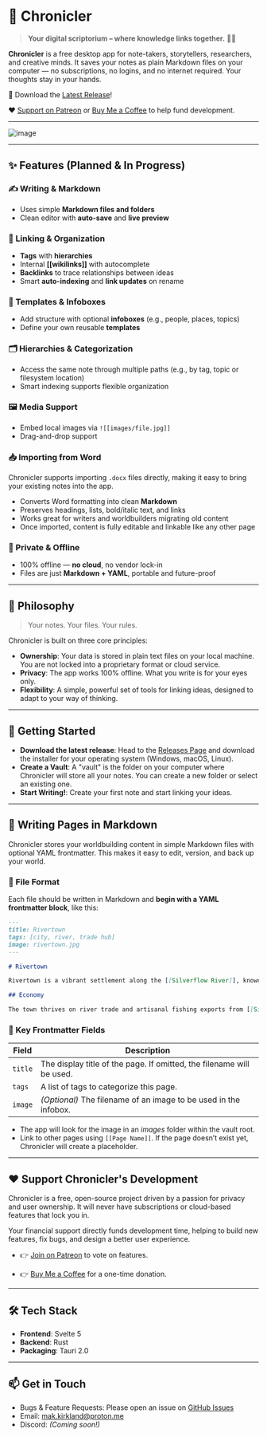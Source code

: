 # 🧭 Chronicler

> **Your digital scriptorium – where knowledge links together.** 🧙‍♂️

**Chronicler** is a free desktop app for note-takers, storytellers, researchers, and creative minds. It saves your notes as plain Markdown files on your computer — no subscriptions, no logins, and no internet required. Your thoughts stay in your hands.

🎉 Download the [Latest Release](https://github.com/mak-kirkland/chronicler/releases)!

❤️ [Support on Patreon](https://patreon.com/ChroniclerNotes) or [Buy Me a Coffee](https://buymeacoffee.com/chronicler) to help fund development.

---

![image](https://github.com/user-attachments/assets/6786c1fd-755b-428c-8bab-65503212c4bf)

---

## ✨ Features (Planned & In Progress)

### ✍️ Writing & Markdown

- Uses simple **Markdown files and folders**
- Clean editor with **auto-save** and **live preview**

### 🔗 Linking & Organization

- **Tags** with **hierarchies**
- Internal **[[wikilinks]]** with autocomplete
- **Backlinks** to trace relationships between ideas
- Smart **auto-indexing** and **link updates** on rename

### 📇 Templates & Infoboxes

- Add structure with optional **infoboxes** (e.g., people, places, topics)
- Define your own reusable **templates**

### 🗂️ Hierarchies & Categorization

- Access the same note through multiple paths (e.g., by tag, topic or filesystem location)
- Smart indexing supports flexible organization

### 🖼️ Media Support

- Embed local images via `![[images/file.jpg]]`
- Drag-and-drop support

### 📥 Importing from Word

Chronicler supports importing `.docx` files directly, making it easy to bring your existing notes into the app.

- Converts Word formatting into clean **Markdown**
- Preserves headings, lists, bold/italic text, and links
- Works great for writers and worldbuilders migrating old content
- Once imported, content is fully editable and linkable like any other page

### 🔐 Private & Offline

- 100% offline — **no cloud**, no vendor lock-in
- Files are just **Markdown + YAML**, portable and future-proof

---

## 🧭 Philosophy

> Your notes. Your files. Your rules.

Chronicler is built on three core principles:

- **Ownership**: Your data is stored in plain text files on your local machine. You are not locked into a proprietary format or cloud service.
- **Privacy**: The app works 100% offline. What you write is for your eyes only.
- **Flexibility**: A simple, powerful set of tools for linking ideas, designed to adapt to your way of thinking.

---

## 🚀 Getting Started

- **Download the latest release**: Head to the [Releases Page](https://github.com/mak-kirkland/chronicler/releases) and download the installer for your operating system (Windows, macOS, Linux).
- **Create a Vault**: A "vault" is the folder on your computer where Chronicler will store all your notes. You can create a new folder or select an existing one.
- **Start Writing!**: Create your first note and start linking your ideas.

---

## 📝 Writing Pages in Markdown

Chronicler stores your worldbuilding content in simple Markdown files with optional YAML frontmatter. This makes it easy to edit, version, and back up your world.

### 📄 File Format

Each file should be written in Markdown and **begin with a YAML frontmatter block**, like this:

```markdown
---
title: Rivertown
tags: [city, river, trade hub]
image: rivertown.jpg
---

# Rivertown

Rivertown is a vibrant settlement along the [[Silverflow River]], known for its colorful markets and eccentric riverfolk.

## Economy

The town thrives on river trade and artisanal fishing exports from [[Silverflow River|the river]].
```

### 🧠 Key Frontmatter Fields

| Field     | Description |
|-----------|-------------|
| `title`   | The display title of the page. If omitted, the filename will be used. |
| `tags`    | A list of tags to categorize this page. |
| `image`   | *(Optional)* The filename of an image to be used in the infobox. |

- The app will look for the image in an *images* folder within the vault root.
- Link to other pages using `[[Page Name]]`. If the page doesn’t exist yet, Chronicler will create a placeholder.

---

## ❤️ Support Chronicler's Development

Chronicler is a free, open-source project driven by a passion for privacy and user ownership. It will never have subscriptions or cloud-based features that lock you in.

Your financial support directly funds development time, helping to build new features, fix bugs, and design a better user experience.

- 👉 [Join on Patreon](https://patreon.com/ChroniclerNotes) to vote on features.

- 👉 [Buy Me a Coffee](https://buymeacoffee.com/chronicler) for a one-time donation.

---

## 🛠️ Tech Stack

- **Frontend**: Svelte 5
- **Backend**: Rust
- **Packaging**: Tauri 2.0

---

## 📫 Get in Touch

- Bugs & Feature Requests: Please open an issue on [GitHub Issues](https://github.com/mak-kirkland/chronicler/issues)
- Email: [mak.kirkland@proton.me](mailto:mak.kirkland@proton.me)
- Discord: *(Coming soon!)*
